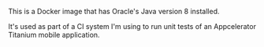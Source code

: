 This is a Docker image that has Oracle's Java version 8 installed.

It's used as part of a CI system I'm using to run unit tests of an Appcelerator
Titanium mobile application.
